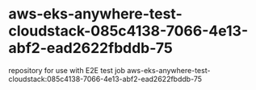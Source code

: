 # aws-eks-anywhere-test-cloudstack-085c4138-7066-4e13-abf2-ead2622fbddb-75
repository for use with E2E test job aws-eks-anywhere-test-cloudstack:085c4138-7066-4e13-abf2-ead2622fbddb-75

